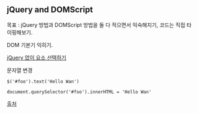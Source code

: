 ## jQuery and DOMScript

목표 : jQuery 방법과 DOMScript 방법을 둘 다 적으면서 익숙해지기, 코드는 직접 타이핑해보기. 

DOM 기본기 익히기.

[jQuery 없이 요소 선택하기](https://blog.garstasio.com/you-dont-need-jquery/selectors/)





문자열 변경



```
$('#foo').text('Hello Wan')

document.querySelector('#foo').innerHTML = 'Hello Wan'
```





[출처](http://blog.jeonghwan.net/2018/01/25/before-jquery.html)





